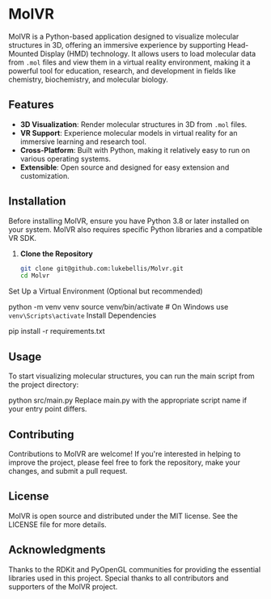 # MolVR

MolVR is a Python-based application designed to visualize molecular structures in 3D, offering an immersive experience by supporting Head-Mounted Display (HMD) technology. It allows users to load molecular data from `.mol` files and view them in a virtual reality environment, making it a powerful tool for education, research, and development in fields like chemistry, biochemistry, and molecular biology.

## Features

- **3D Visualization**: Render molecular structures in 3D from `.mol` files.
- **VR Support**: Experience molecular models in virtual reality for an immersive learning and research tool.
- **Cross-Platform**: Built with Python, making it relatively easy to run on various operating systems.
- **Extensible**: Open source and designed for easy extension and customization.

## Installation

Before installing MolVR, ensure you have Python 3.8 or later installed on your system. MolVR also requires specific Python libraries and a compatible VR SDK.

1. **Clone the Repository**

   ```bash
   git clone git@github.com:lukebellis/Molvr.git
   cd Molvr
Set Up a Virtual Environment (Optional but recommended)


python -m venv venv
source venv/bin/activate  # On Windows use `venv\Scripts\activate`
Install Dependencies


pip install -r requirements.txt

## Usage

To start visualizing molecular structures, you can run the main script from the project directory:

python src/main.py
Replace main.py with the appropriate script name if your entry point differs.

## Contributing
Contributions to MolVR are welcome! If you're interested in helping to improve the project, please feel free to fork the repository, make your changes, and submit a pull request.

## License
MolVR is open source and distributed under the MIT license. See the LICENSE file for more details.

## Acknowledgments
Thanks to the RDKit and PyOpenGL communities for providing the essential libraries used in this project.
Special thanks to all contributors and supporters of the MolVR project.

